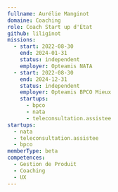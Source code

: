 ```yaml
---
fullname: Aurélie Manginot
domaine: Coaching
role: Coach Start up d'Etat
github: liliginot
missions:
  - start: 2022-08-30
    end: 2024-01-31
    status: independent
    employer: Opteamis NATA
  - start: 2022-08-30
    end: 2024-12-31
    status: independent
    employer: Opteamis BPCO Mieux
    startups:
      - bpco
      - nata
      - teleconsultation.assistee
startups:
  - nata
  - teleconsultation.assistee
  - bpco
memberType: beta
competences:
  - Gestion de Produit
  - Coaching
  - UX
---
```

